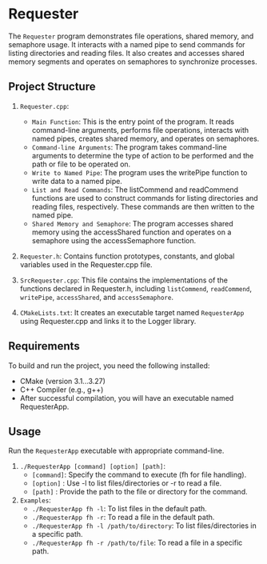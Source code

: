 # Requester

The `Requester` program demonstrates file operations, shared memory, and semaphore usage. It interacts with a named pipe to send commands for listing directories and reading files. It also creates and accesses shared memory segments and operates on semaphores to synchronize processes.

## Project Structure

1. `Requester.cpp`:
   - `Main Function`: This is the entry point of the program. It reads command-line arguments, performs file operations, interacts with named pipes, creates shared memory, and operates on semaphores.
   - `Command-line Arguments`: The program takes command-line arguments to determine the type of action to be performed and the path or file to be operated on.
   - `Write to Named Pipe`:  The program uses the writePipe function to write data to a named pipe.
   - `List and Read Commands`:  The listCommend and readCommend functions are used to construct commands for listing directories and reading files, respectively. These commands are then written to the named pipe.
   - `Shared Memory and Semaphore`: The program accesses shared memory using the accessShared function and operates on a semaphore using the accessSemaphore function.

2. `Requester.h`: Contains function prototypes, constants, and global variables used in the Requester.cpp file.

3. `SrcRequester.cpp`: This file contains the implementations of the functions declared in Requester.h, including `listCommend`, `readCommend`, `writePipe`, `accessShared`, and `accessSemaphore`.

4. `CMakeLists.txt`: It creates an executable target named `RequesterApp` using Requester.cpp and links it to the Logger library.

## Requirements

To build and run the project, you need the following installed:

- CMake (version 3.1...3.27)
- C++ Compiler (e.g., g++)
- After successful compilation, you will have an executable named RequesterApp.

## Usage

Run the `RequesterApp` executable with appropriate command-line.

1. `./RequesterApp [command] [option] [path]`:
   - `[command]`: Specify the command to execute (fh for file handling).
   - `[option]` : Use -l to list files/directories or -r to read a file.
   - `[path]` : Provide the path to the file or directory for the command.
2. `Examples`:
   - `./RequesterApp fh -l`: To list files in the default path.
   - `./RequesterApp fh -r`: To read a file in the default path.
   - `./RequesterApp fh -l /path/to/directory`: To list files/directories in a specific path.
   - `./RequesterApp fh -r /path/to/file`: To read a file in a specific path.